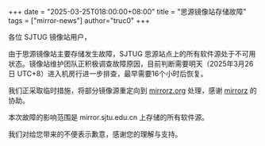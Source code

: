 +++
date = "2025-03-25T018:00:00+08:00"
title = "思源镜像站存储故障"
tags = ["mirror-news"]
author="truc0"
+++

各位 SJTUG 镜像站用户，

由于思源镜像站主要存储发生故障，SJTUG 思源站点上的所有软件源处于不可用状态。镜像站维护团队正积极调查故障原因，目前判断需要明天（2025年3月26日 UTC+8）进入机房行进一步排查，最早需要16个小时后恢复。

我们正采取临时措施，将部分镜像源重定向到 [mirrorz.org](https://mirrorz.org) 处理，感谢 [mirrorz](https://mirrorz.org) 的协助。

本次故障的影响范围是 mirror.sjtu.edu.cn 上存储的所有软件源。

我们对给您带来的不便表示歉意，感谢您的理解与支持。
